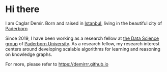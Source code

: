 # Hi there

I am Caglar Demir. Born and raised in <a href="https://en.wikipedia.org/wiki/Istanbul">Istanbul</a>, living in the beautiful city of <a href="https://en.wikipedia.org/wiki/Paderborn">Paderborn</a>

Since 2019, I have been working as a research fellow at [the Data Science group](https://dice-research.org/) of [Paderborn University](https://www.uni-paderborn.de/). 
As a research fellow, my research interest centers around developing scalable algorithms for learning and reasoning on knowledge graphs.

For more, please refer to https://demirrr.github.io

